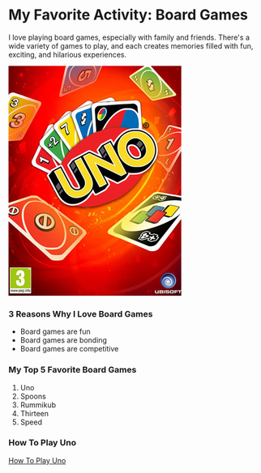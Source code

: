 # My Favorite Activity: Board Games

I love playing board games, especially with family and friends. There's a wide variety of games to play, and each creates memories filled with fun, exciting, and hilarious experiences.

![alt text](uno-cover.jpg)

### 3 Reasons Why I Love Board Games
- Board games are fun
- Board games are bonding
- Board games are competitive

### My Top 5 Favorite Board Games
1. Uno
2. Spoons
3. Rummikub
4. Thirteen
5. Speed

### How To Play Uno
[How To Play Uno](https://www.youtube.com/watch?v=sWoSZmHsCls&ab_channel=wikiHow)
